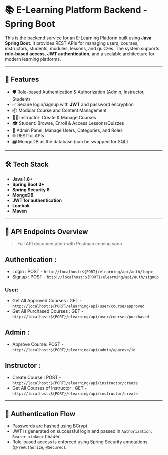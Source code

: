 # 📚 E-Learning Platform Backend - Spring Boot

This is the backend service for an E-Learning Platform built using **Java Spring Boot**. It provides REST APIs for managing users, courses, instructors, students, modules, lessons, and quizzes. The system supports **role-based access**, **JWT authentication**, and a scalable architecture for modern learning platforms.

---

## 🚀 Features

- 🛡️ Role-based Authentication & Authorization (Admin, Instructor, Student)
- ✅ Secure login/signup with **JWT** and password encryption
- 📦 Modular Course and Content Management
- 🧑‍🏫 Instructor: Create & Manage Courses
- 🎓 Student: Browse, Enroll & Access Lessons/Quizzes
- 🧰 Admin Panel: Manage Users, Categories, and Roles
- 🌐 RESTful APIs
- 🗃️ MongoDB as the database (can be swapped for SQL)

---

## 🛠️ Tech Stack

- **Java 1.8+**
- **Spring Boot 3+**
- **Spring Security 6**
- **MongoDB**
- **JWT for authentication**
- **Lombok**
- **Maven**

---

## 🧾 API Endpoints Overview

> Full API documentation with Postman coming soon.

## Authentication :
- Login : POST - `http://localhost:${PORT}/elearning/api/auth/login`
- Signup : POST - `http://localhost:${PORT}/elearning/api/auth/signup`

### User:
- Get All Approved Courses : GET - `http://localhost:${PORT}/elearning/api/user/course/approved`
- Get All Purchased Courses : GET - `http://localhost:${PORT}/elearning/api/user/courses/purchased`

## Admin :
- Approve Course: POST - `http://localhost:${PORT}/elearning/api/admin/approve/id`

## Instructor :
- Create Course : POST - `http://localhost:${PORT}/elearning/api/instructor/create`
- Get All Courses of Instructor : GET - `http://localhost:${PORT}/elearning/api/instructor/create`


---

## 🔐 Authentication Flow

- Passwords are hashed using BCrypt.
- JWT is generated on successful login and passed in `Authorization: Bearer <token>` header.
- Role-based access is enforced using Spring Security annotations (`@PreAuthorize`, `@Secured`).


